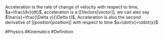 Acceleration is the rate of change of velocity with respect to time, $a=\frac{dv}{dt}$, acceleration is a [[Vectors|vector]], we can also say $\bar{a}=\frac{\Delta v}{\Delta t}$, 
Acceleration is also the second derivative of [[position|position]] with respect to time $a=\dot{v}=\ddot{x}$


#Physics #Kinematics #Definition 